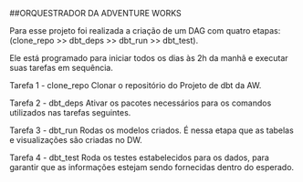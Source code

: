 ##ORQUESTRADOR DA ADVENTURE WORKS

Para esse projeto foi realizada a criação de um DAG com quatro etapas:
(clone_repo >> dbt_deps >> dbt_run >> dbt_test).

Ele está programado para iniciar todos os dias às 2h da manhã e executar suas tarefas em sequência.

   Tarefa 1 - clone_repo
Clonar o repositório do Projeto de dbt da AW.
 
   Tarefa 2 - dbt_deps
Ativar os pacotes necessários para os comandos utilizados nas tarefas seguintes.

   Tarefa 3 -  dbt_run 
	Rodas os modelos criados. É nessa etapa que as tabelas e visualizações são criadas no DW.

   Tarefa 4 -  dbt_test
	Roda os testes estabelecidos para os dados, para garantir que as informações estejam sendo fornecidas dentro do esperado.
